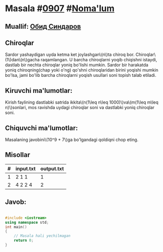 
<h1>Masala #<a href="https://robocontest.uz/tasks/0907">0907</a> #<a href="https://robocontest.uz/tasks?category=1">Noma'lum</a></h1>
<h2> Muallif: <a href="https://robocontest.uz/profile/thecr4sh">Обид Синдаров</a></h2>
<h2>Chiroqlar</h2>
<p>Sardor yashaydigan uyda ketma ket joylashgan\(n\)ta chiroq bor. Chiroqlar\(1\)dan\(n\)gacha raqamlangan. U barcha chiroqlarni yoqib chiqishni istaydi, dastlab bir nechta chiroqlar yoniq bo'lishi mumkin.
Sardor bir harakatda yoniq chiroqning(chap yoki o'ng) qo'shni chiroqlaridan birini yoqishi mumkin bo'lsa, jami bo'lib barcha chiroqlarni yoqish usullari soni topish talab etiladi.</p>
<h2>Kiruvchi ma'lumotlar:</h2>
<p>Kirish faylining dastlabki satrida ikkita\(n(1\leq n\leq 1000)\)va\(m(1\leq m\leq n)\)sonlari, mos ravishda uydagi chiroqlar soni va dastlabki yoniq chiroqlar soni.</p>
<h2>Chiquvchi ma'lumotlar:</h2>
<p>Masalaning javobini\(10^9 + 7\)ga bo'lgandagi qoldiqni chop eting.</p>
<h2>Misollar</h2>
<table>
    <thead>
        <tr>
            <th>#</th>
            <th>input.txt</th>
            <th>output.txt</th>
        </tr>
    </thead>
    <tbody>
            <tr>
                <td>1</td>
                <td>2 1
1</td>
                <td>1</td>
            </tr>
            <tr>
                <td>2</td>
                <td>4 2
2 4</td>
                <td>2</td>
            </tr>
    </tbody>
    </table>
    
<h2>Javob:</h2>

######
```cpp
#include <iostream>
using namespace std;
int main()
{
    // Masala hali yechilmagan
    return 0;
}
```
